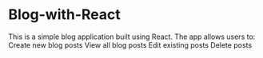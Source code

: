 # Blog-with-React
This is a simple blog application built using React. The app allows users to:  Create new blog posts View all blog posts Edit existing posts Delete posts
